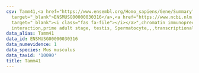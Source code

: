 ```yaml
---
csv: Tamm41,<a href="https://www.ensembl.org/Homo_sapiens/Gene/Summary?db=core;g=ENSMUSG00000030316"
  target="_blank">ENSMUSG00000030316</a>,<a href="https://www.ncbi.nlm.nih.gov/pubmed/25450459"
  target="_blank"><i class="fas fa-file"></i></a>",chromatin immunoprecipitation assay,direct
  interaction,prime adult stage, testis, Spermatocyte,,,transcriptional regulation,
data_alias: Tamm41
data_id: ENSMUSG00000030316
data_numevidence: 1
data_species: Mus musculus
data_taxid: '10090'
title: Tamm41
---
```

